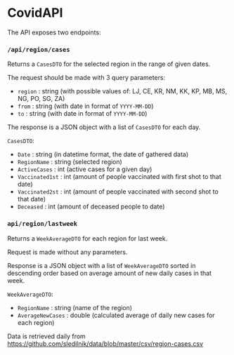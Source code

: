 # CovidAPI

The API exposes two endpoints:

### `/api/region/cases`

Returns a `CasesDTO` for the selected region in the range of given dates.

The request should be made with 3 query parameters:
* `region` : string (with possible values of: LJ, CE, KR, NM, KK, KP, MB, MS, NG, PO, SG, ZA)
* `from` : string (with date in format of `YYYY-MM-DD`)
* `to` : string (with date in format of `YYYY-MM-DD`)

The response is a JSON object with a list of `CasesDTO` for each day.

`CasesDTO`:
* `Date` : string (in datetime format, the date of gathered data)
* `RegionName` : string (selected region)
* `ActiveCases` : int (active cases for a given day)
* `Vaccinated1st` : int (amount of people vaccinated with first shot to that date)
* `Vaccinated2st` : int (amount of people vaccinated with second shot to that date)
* `Deceased` : int (amount of deceased people to date)

### `api/region/lastweek`

Returns a `WeekAverageDTO` for each region for last week.

Request is made without any parameters.

Response is a JSON object with a list of `WeekAverageDTO` sorted in descending order based on average amount of new daily cases in that week.

`WeekAverageDTO`:
* `RegionName` : string (name of the region)
* `AverageNewCases` : double (calculated average of daily new cases for each region)

Data is retrieved daily from https://github.com/sledilnik/data/blob/master/csv/region-cases.csv